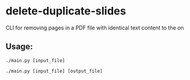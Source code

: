 # delete-duplicate-slides
CLI for removing pages in a PDF file with identical text content to the on

## Usage:
`./main.py [input_file]`

`./main.py [input_file] [output_file]`
